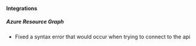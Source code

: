 
#### Integrations

##### Azure Resource Graph

- Fixed a syntax error that would occur when trying to connect to the api
